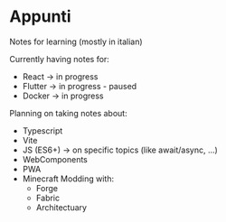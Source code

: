 # Appunti

Notes for learning (mostly in italian)

Currently having notes for:

- React → in progress
- Flutter → in progress - paused
- Docker → in progress

Planning on taking notes about:

- Typescript
- Vite
- JS (ES6+) → on specific topics (like await/async, ...)
- WebComponents
- PWA
- Minecraft Modding with:
  - Forge
  - Fabric
  - Architectuary
